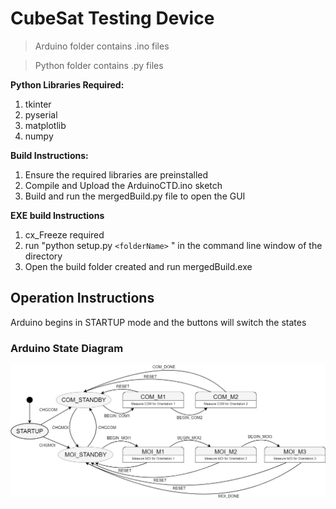 # CubeSat Testing Device

> Arduino folder contains .ino files

> Python folder contains .py files 

**Python Libraries Required:**
1. tkinter
2. pyserial
3. matplotlib
4. numpy

**Build Instructions:**
1. Ensure the required libraries are preinstalled
2. Compile and Upload the ArduinoCTD.ino sketch
3. Build and run the mergedBuild.py file to open the GUI

**EXE build Instructions**
1. cx_Freeze required
2. run "python setup.py `<folderName>` " in the command line window of the directory
3. Open the build folder created and run mergedBuild.exe

## Operation Instructions
Arduino begins in STARTUP mode and the buttons will switch the states

### Arduino State Diagram
![alt text](https://github.com/zhenghung/CTD-GUI/blob/master/CTD_StateDiagram.png)
